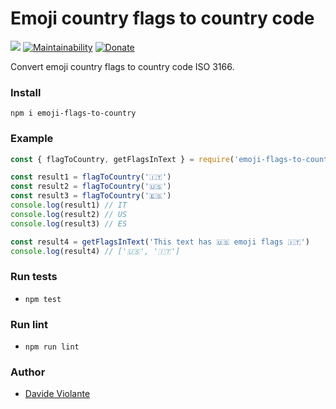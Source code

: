 # Emoji country flags to country code
[![](https://github.com/davideviolante/emoji-flags-to-country/workflows/Node.js%20CI/badge.svg)](https://github.com/DavideViolante/emoji-flags-to-country/actions?query=workflow%3A"Node.js+CI") [![Maintainability](https://api.codeclimate.com/v1/badges/958c5ceec39aadccb32a/maintainability)](https://codeclimate.com/github/DavideViolante/emoji-flags-to-country/maintainability) [![Donate](https://img.shields.io/badge/paypal-donate-179BD7.svg)](https://www.paypal.me/dviolante)

Convert emoji country flags to country code ISO 3166.

### Install
`npm i emoji-flags-to-country`

### Example
```js
const { flagToCountry, getFlagsInText } = require('emoji-flags-to-country')

const result1 = flagToCountry('🇮🇹')
const result2 = flagToCountry('🇺🇸')
const result3 = flagToCountry('🇪🇸')
console.log(result1) // IT
console.log(result2) // US
console.log(result3) // ES

const result4 = getFlagsInText('This text has 🇺🇸 emoji flags 🇮🇹')
console.log(result4) // ['🇺🇸', '🇮🇹']
```

### Run tests
- `npm test`

### Run lint
- `npm run lint`

### Author
- [Davide Violante](https://github.com/DavideViolante/)
